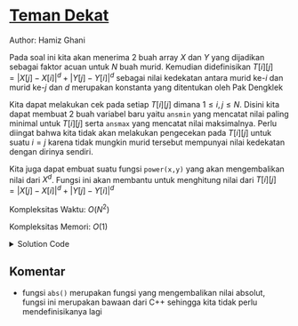 # [Teman Dekat](https://tlx.toki.id/courses/basic/chapters/10/problems/F)

Author: Hamiz Ghani

Pada soal ini kita akan menerima 2 buah array $X$ dan $Y$ yang dijadikan sebagai faktor acuan untuk $N$ buah murid. Kemudian didefinisikan $T[i][j] = |X[j]-X[i]|^d + |Y[j]-Y[i]|^d$ sebagai nilai kedekatan antara murid ke-$i$ dan murid ke-$j$ dan $d$ merupakan konstanta yang ditentukan oleh Pak Dengklek

Kita dapat melakukan cek pada setiap $T[i][j]$ dimana $1\leq i,j \leq N$. Disini kita dapat membuat 2 buah variabel baru yaitu `ansmin` yang mencatat nilai paling minimal untuk $T[i][j]$ serta `ansmax` yang mencatat nilai maksimalnya. Perlu diingat bahwa kita tidak akan melakukan pengecekan pada $T[i][j]$ untuk suatu $i=j$ karena tidak mungkin murid tersebut mempunyai nilai kedekatan dengan dirinya sendiri.

Kita juga dapat embuat suatu fungsi `power(x,y)` yang akan mengembalikan nilai dari $X^d$. Fungsi ini akan membantu untuk menghitung nilai dari $T[i][j] = |X[j]-X[i]|^d + |Y[j]-Y[i]|^d$

Kompleksitas Waktu: $O(N^2)$

Kompleksitas Memori: $O(1)$

<details>
  <summary>Solution Code</summary>

```c++
#include <bits/stdc++.h>
using namespace std;
int n, d;
int x[1005];
int y[1005];
int t[1005][1005];
int ansmin = 10000000;
int ansmax = 0;
int power(int x, int y) {
  int temp = 1;
  for (int i = 1; i <= y; i++) temp *= x;
  return temp;
}
int main() {
  cin >> n >> d;
  for (int i = 1; i <= n; i++) {
    cin >> x[i] >> y[i];
  }
  for (int i = 1; i <= n; i++) {
    for (int j = 1; j <= n; j++) {
      if (i == j) continue;
      t[i][j] = power(abs(x[i] - x[j]), d) + power(abs(y[i] - y[j]), d);
      ansmin = min(ansmin, t[i][j]);
      ansmax = max(ansmax, t[i][j]);
    }
  }
  cout << ansmin << " " << ansmax << endl;
}
```

</details>

<!-- Tambahkan komentar apabila perlu
-->
## Komentar
    
- fungsi `abs()` merupakan fungsi yang mengembalikan nilai absolut, fungsi ini merupakan bawaan dari C++ sehingga kita tidak perlu mendefinisikanya lagi


<!-- Tambahkan referensi link materi yang berhubungan apabila perlu

## Materi Yang Berhubungan
    
-  [swap() in C++](https://www.geeksforgeeks.org/swap-in-cpp/)
-->

<!-- Tambahkan referensi link soal yang berhubungan apabila perlu

## Soal Yang Berhubungan
    
- [Nama Soal 1](link-soal)
- [Nama Soal II](link-soal)

-->